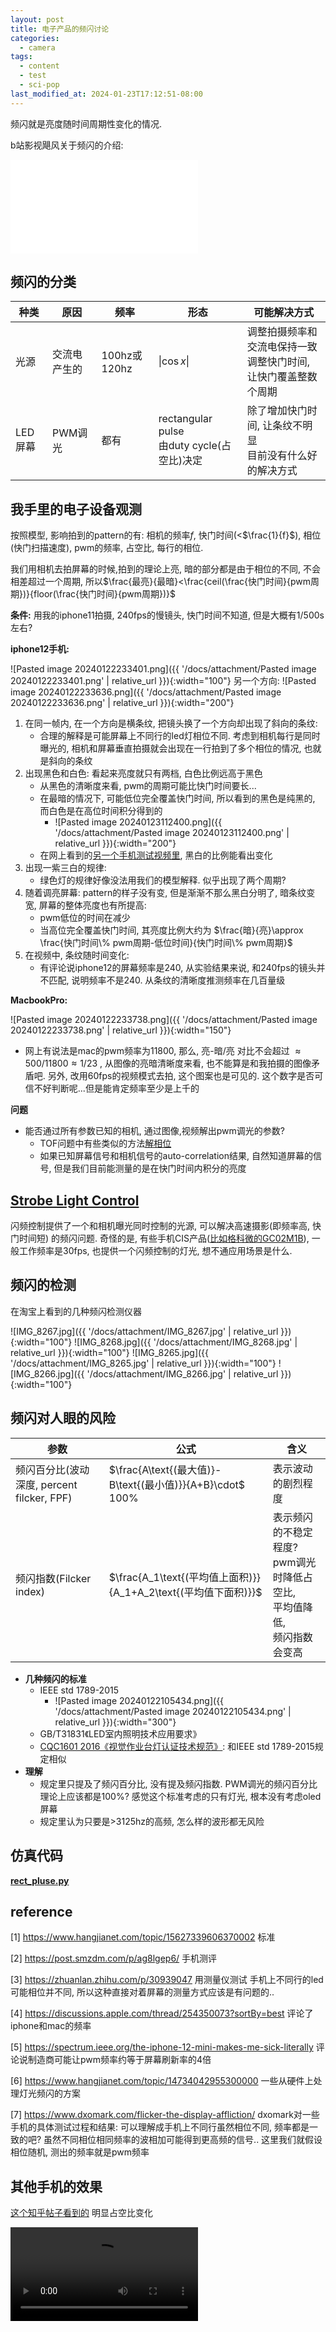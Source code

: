 ```yaml
---
layout: post
title: 电子产品的频闪讨论
categories:
  - camera
tags:
  - content
  - test
  - sci-pop
last_modified_at: 2024-01-23T17:12:51-08:00
---
```

频闪就是亮度随时间周期性变化的情况.

b站影视飓风关于频闪的介绍:
<iframe src="//player.bilibili.com/player.html?aid=666304538&bvid=BV1ua4y127pk&cid=1408505034&p=1" scrolling="no" border="0" frameborder="no" framespacing="0" allowfullscreen="true"> </iframe>

## 频闪的分类

| 种类 | 原因 | 频率 | 形态 | 可能解决方式 |
| ---- | ---- | ---- | ---- | ---- |
| 光源 | 交流电产生的 | 100hz或120hz | $\|\cos x\|$ | 调整拍摄频率和交流电保持一致<br>调整快门时间, 让快门覆盖整数个周期 |
| LED屏幕 | PWM调光 | 都有 | rectangular pulse<br>由duty cycle(占空比)决定 | 除了增加快门时间, 让条纹不明显<br>目前没有什么好的解决方式 |

## 我手里的电子设备观测

按照模型, 影响拍到的pattern的有: 相机的频率$f$, 快门时间(<$\frac{1}{f}$), 相位(快门扫描速度), pwm的频率, 占空比, 每行的相位. 

我们用相机去拍屏幕的时候,拍到的理论上亮, 暗的部分都是由于相位的不同, 不会相差超过一个周期, 所以$\frac{最亮}{最暗}<\frac{ceil(\frac{快门时间}{pwm周期})}{floor(\frac{快门时间}{pwm周期})}$ 

**条件:** 用我的iphone11拍摄, 240fps的慢镜头, 快门时间不知道, 但是大概有1/500s左右? 

**iphone12手机:**


 ![Pasted image 20240122233401.png]({{ '/docs/attachment/Pasted image 20240122233401.png' | relative_url }}){:width="100"}  另一个方向: ![Pasted image 20240122233636.png]({{ '/docs/attachment/Pasted image 20240122233636.png' | relative_url }}){:width="200"} 
 
1. 在同一帧内, 在一个方向是横条纹, 把镜头换了一个方向却出现了斜向的条纹: 
	- 合理的解释是可能屏幕上不同行的led灯相位不同. 考虑到相机每行是同时曝光的, 相机和屏幕垂直拍摄就会出现在一行拍到了多个相位的情况, 也就是斜向的条纹
2. 出现黑色和白色: 看起来亮度就只有两档, 白色比例远高于黑色
	- 从黑色的清晰度来看, pwm的周期可能比快门时间要长...
	- 在最暗的情况下, 可能低位完全覆盖快门时间, 所以看到的黑色是纯黑的, 而白色是在高位时间积分得到的
		- ![Pasted image 20240123112400.png]({{ '/docs/attachment/Pasted image 20240123112400.png' | relative_url }}){:width="200"} 
	- 在网上看到的[另一个手机测试视频里](#其他手机的效果), 黑白的比例能看出变化
3. 出现一紫三白的规律: 
	- 绿色灯的规律好像没法用我们的模型解释. 似乎出现了两个周期?
4. 随着调亮屏幕: pattern的样子没有变, 但是渐渐不那么黑白分明了, 暗条纹变宽, 屏幕的整体亮度也有所提高: 
	- pwm低位的时间在减少
	- 当高位完全覆盖快门时间, 其亮度比例大约为 $\frac{暗}{亮}\approx \frac{快门时间\% pwm周期-低位时间}{快门时间\% pwm周期}$  
1. 在视频中, 条纹随时间变化: 
	- 有评论说iphone12的屏幕频率是240, 从实验结果来说, 和240fps的镜头并不匹配, 说明频率不是240. 从条纹的清晰度推测频率在几百量级

**MacbookPro:** 


![Pasted image 20240122233738.png]({{ '/docs/attachment/Pasted image 20240122233738.png' | relative_url }}){:width="150"} 
- 网上有说法是mac的pwm频率为11800, 那么, 亮-暗/亮 对比不会超过 $\approx 500/11800\approx 1/23$ , 从图像的亮暗清晰度来看, 也不能算是和我拍摄的图像矛盾吧.  另外, 改用60fps的视频模式去拍, 这个图案也是可见的. 这个数字是否可信不好判断呢...但是能肯定频率至少是上千的

**问题**

- 能否通过所有参数已知的相机, 通过图像,视频解出pwm调光的参数?
	- TOF问题中有些类似的方法[解相位](https://zhuanlan.zhihu.com/p/505843064) 
	- 如果已知屏幕信号和相机信号的auto-correlation结果, 自然知道屏幕的信号, 但是我们目前能测量的是在快门时间内积分的亮度

## [Strobe Light Control](https://www.urvision-tw.com/article_detail/17/4.htm) 

闪频控制提供了一个和相机曝光同时控制的光源, 可以解决高速摄影(即频率高, 快门时间短) 的频闪问题. 
奇怪的是, 有些手机CIS产品([比如格科微的GC02M1B](https://www.gcoreinc.com/products/index?cid=2&subcid=5)), 一般工作频率是30fps, 也提供一个闪频控制的灯光, 想不通应用场景是什么. 

## 频闪的检测

在淘宝上看到的几种频闪检测仪器

![IMG_8267.jpg]({{ '/docs/attachment/IMG_8267.jpg' | relative_url }}){:width="100"} ![IMG_8268.jpg]({{ '/docs/attachment/IMG_8268.jpg' | relative_url }}){:width="100"} ![IMG_8265.jpg]({{ '/docs/attachment/IMG_8265.jpg' | relative_url }}){:width="100"} ![IMG_8266.jpg]({{ '/docs/attachment/IMG_8266.jpg' | relative_url }}){:width="100"} 


## 频闪对人眼的风险

| 参数 | 公式 | 含义 |
| ---- | ---- | ---- |
| 频闪百分比(波动深度, percent filcker, FPF) | $\frac{A\text{(最大值)}-B\text{(最小值)}}{A+B}\cdot$ 100% | 表示波动的剧烈程度 |
| 频闪指数(Filcker index) | $\frac{A_1\text{(平均值上面积)}}{A_1+A_2\text{(平均值下面积)}}$ | 表示频闪的不稳定程度?<br>pwm调光时降低占空比,<br> 平均值降低, <br>频闪指数会变高 |

- **几种频闪的标准**
	- IEEE std 1789-2015
		- ![Pasted image 20240122105434.png]({{ '/docs/attachment/Pasted image 20240122105434.png' | relative_url }}){:width="300"}
	- GB/T31831《LED室内照明技术应用要求》
	- [CQC1601 2016《视觉作业台灯认证技术规范》](http://222.66.64.153:8080/sdzg_admin/upload/myupload_3674.pdf): 和IEEE std 1789-2015规定相似
- **理解**
	- 规定里只提及了频闪百分比, 没有提及频闪指数. PWM调光的频闪百分比理论上应该都是100%? 感觉这个标准考虑的只有灯光, 根本没有考虑oled屏幕
	- 规定里认为只要是>3125hz的高频, 怎么样的波形都无风险


## 仿真代码

[**rect_pluse.py**](https://gist.github.com/roshameow/46245e2e9772d9afb1913a27a350bc4b#file-rect_pluse-py)
## reference 
<span id="ref"></span>

[1] https://www.hangjianet.com/topic/15627339606370002 标准

[2] https://post.smzdm.com/p/ag8lgep6/ 手机测评

[3] https://zhuanlan.zhihu.com/p/30939047 用测量仪测试 手机上不同行的led可能相位并不同, 所以这种直接对着屏幕的测量方式应该是有问题的..

[4] https://discussions.apple.com/thread/254350073?sortBy=best 评论了iphone和mac的频率

[5] https://spectrum.ieee.org/the-iphone-12-mini-makes-me-sick-literally 评论说制造商可能让pwm频率约等于屏幕刷新率的4倍

[6] https://www.hangjianet.com/topic/14734042955300000 一些从硬件上处理灯光频闪的方案

[7] https://www.dxomark.com/flicker-the-display-affliction/ dxomark对一些手机的具体测试过程和结果: 可以理解成手机上不同行虽然相位不同, 频率都是一致的吧? 虽然不同相位相同频率的波相加可能得到更高频的信号.. 这里我们就假设相位随机, 测出的频率就是pwm频率
## 其他手机的效果

[这个知乎帖子看到的](https://zhuanlan.zhihu.com/p/414216581) 明显占空比变化


![其他手机测试](https://vdn6.vzuu.com/SD/c53acdce-1ea2-11ec-b4fa-421c7066376d.mp4?pkey=AAUThDYuAqcsVwav5tiGjgKxOoyNlRuOzqXj0uSazKu9FFQMQAVIeoHmkgFOLG-xv86neFVXSn2dxikvzZAtfeJ-&c=avc.0.0&f=mp4&pu=078babd7&bu=078babd7&expiration=1706000378&v=ks6)


